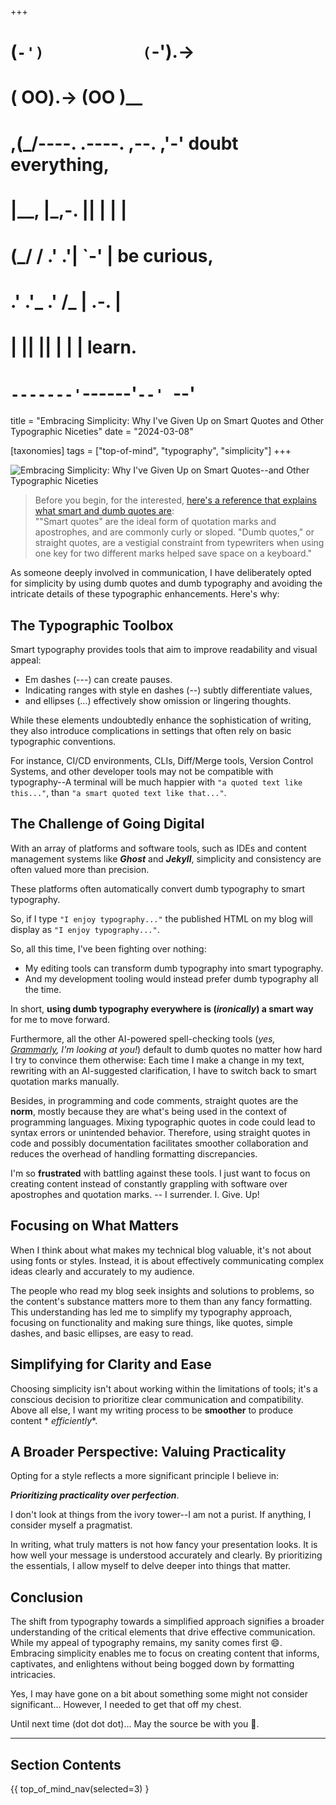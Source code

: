 +++
#   (`-')           (`-').->
#   ( OO).->        (OO )__
# ,(_/----. .----. ,--. ,'-' doubt everything,
# |__,    |\_,-.  ||  | |  |
#  (_/   /    .' .'|  `-'  | be curious,
#  .'  .'_  .'  /_ |  .-.  |
# |       ||      ||  | |  | learn.
# `-------'`------'`--' `--'

title = "Embracing Simplicity: Why I've Given Up on Smart Quotes and Other Typographic Niceties"
date = "2024-03-08"

[taxonomies]
tags = ["top-of-mind", "typography", "simplicity"]
+++

![Embracing Simplicity: Why I've Given Up on Smart Quotes--and Other Typographic Niceties](/content/images/size/w1200/2024/03/typography-1.png)

> Before you begin, for the
> interested, [here's a reference that explains what smart and dumb quotes are](https://smartquotesforsmartpeople.com/):  
> ""Smart quotes" are the ideal form of quotation marks and apostrophes, and are
> commonly curly or sloped. "Dumb quotes," or straight quotes, are a vestigial
> constraint from typewriters when using one key for two different marks helped
> save space on a keyboard."

As someone deeply involved in communication, I have deliberately opted for
simplicity by using dumb quotes and dumb typography and avoiding the intricate
details of these typographic enhancements. Here's why:

The Typographic Toolbox
-----------------------

Smart typography provides tools that aim to improve readability and visual
appeal:

* Em dashes (---) can create pauses.
* Indicating ranges with style en dashes (--) subtly differentiate values,
* and ellipses (...) effectively show omission or lingering thoughts.

While these elements undoubtedly enhance the sophistication of writing, they
also introduce complications in settings that often rely on basic typographic
conventions.

For instance, CI/CD environments, CLIs, Diff/Merge tools, Version Control
Systems, and other developer tools may not be compatible with typography--A
terminal will be much happier with `"a quoted text like this..."`,
than `"a smart quoted text like that..."`.

The Challenge of Going Digital
------------------------------

With an array of platforms and software tools, such as IDEs and content
management systems like **_Ghost_** and **_Jekyll_**, simplicity and consistency
are often valued more than precision.

These platforms often automatically convert dumb typography to smart typography.

So, if I type `"I enjoy typography..."` the published HTML on my blog will
display as `"I enjoy typography..."`.

So, all this time, I've been fighting over nothing:

* My editing tools can transform dumb typography into smart typography.
* And my development tooling would instead prefer dumb typography all the time.

In short, **using dumb typography everywhere is (_ironically_) a smart way** for
me to move forward.

Furthermore, all the other AI-powered spell-checking tools (_yes,_ [
_Grammarly_](https://www.grammarly.com/)_, I'm looking at you!_) default to dumb
quotes no matter how hard I try to convince them otherwise: Each time I make a
change in my text, rewriting with an AI-suggested clarification, I have to
switch back to smart quotation marks manually.

Besides, in programming and code comments, straight quotes are the **norm**,
mostly because they are what's being used in the context of programming
languages. Mixing typographic quotes in code could lead to syntax errors or
unintended behavior. Therefore, using straight quotes in code and possibly
documentation facilitates smoother collaboration and reduces the overhead of
handling formatting discrepancies.

I'm so **frustrated** with battling against these tools. I just want to focus on
creating content instead of constantly grappling with software over apostrophes
and quotation marks. -- I surrender. I. Give. Up!

Focusing on What Matters
------------------------

When I think about what makes my technical blog valuable, it's not about using
fonts or styles. Instead, it is about effectively communicating complex ideas
clearly and accurately to my audience.

The people who read my blog seek insights and solutions to problems, so the
content's substance matters more to them than any fancy formatting. This
understanding has led me to simplify my typography approach, focusing on
functionality and making sure things, like quotes, simple dashes, and basic
ellipses, are easy to read.

Simplifying for Clarity and Ease
--------------------------------

Choosing simplicity isn't about working within the limitations of tools; it's a
conscious decision to prioritize clear communication and compatibility. Above
all else, I want my writing process to be **smoother** to produce content *
*efficiently**.

A Broader Perspective: Valuing Practicality
------------------------------------------------

Opting for a style reflects a more significant principle I believe in:

**_Prioritizing practicality over perfection_**.

I don't look at things from the ivory tower--I am not a purist. If anything, I
consider myself a pragmatist.

In writing, what truly matters is not how fancy your presentation looks. It is
how well your message is understood accurately and clearly. By prioritizing the
essentials, I allow myself to delve deeper into things that matter.

Conclusion
---------------

The shift from typography towards a simplified approach signifies a broader
understanding of the critical elements that drive effective communication. While
my appeal of typography remains, my sanity comes first 😄. Embracing simplicity
enables me to focus on creating content that informs, captivates, and enlightens
without being bogged down by formatting intricacies.

Yes, I may have gone on a bit about something some might not consider
significant... However, I needed to get that off my chest.

Until next time (dot dot dot)... May the source be with you 🦄.

--------

## Section Contents

{{ top_of_mind_nav(selected=3) }